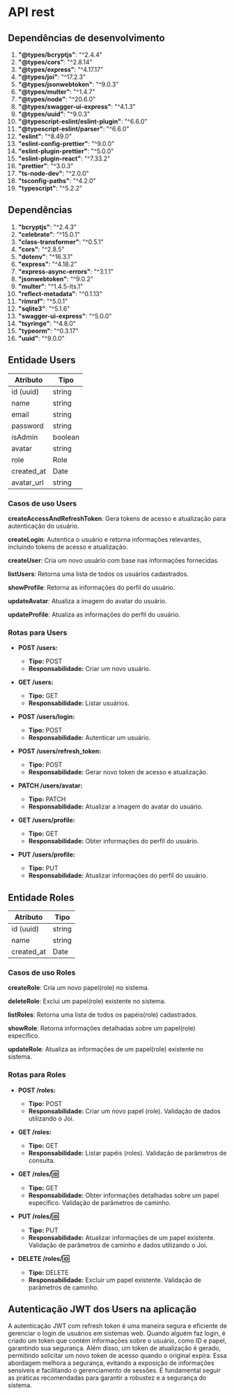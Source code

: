 # API rest

## Dependências de desenvolvimento
1. **"@types/bcryptjs"**: "^2.4.4"
2. **"@types/cors"**: "^2.8.14"
3. **"@types/express"**: "^4.17.17"
4. **"@types/joi"**: "^17.2.3"
5. **"@types/jsonwebtoken"**: "^9.0.3"
6. **"@types/multer"**: "^1.4.7"
7. **"@types/node"**: "^20.6.0"
8. **"@types/swagger-ui-express"**: "^4.1.3"
9. **"@types/uuid"**: "^9.0.3"
10. **"@typescript-eslint/eslint-plugin"**: "^6.6.0"
11. **"@typescript-eslint/parser"**: "^6.6.0"
12. **"eslint"**: "^8.49.0"
13. **"eslint-config-prettier"**: "^9.0.0"
14. **"eslint-plugin-prettier"**: "^5.0.0"
15. **"eslint-plugin-react"**: "^7.33.2"
16. **"prettier"**: "^3.0.3"
17. **"ts-node-dev"**: "^2.0.0"
18. **"tsconfig-paths"**: "^4.2.0"
19. **"typescript"**: "^5.2.2"

## Dependências
1. **"bcryptjs"**: "^2.4.3"
2. **"celebrate"**: "^15.0.1"
3. **"class-transformer"**: "^0.5.1"
4. **"cors"**: "^2.8.5"
5. **"dotenv"**: "^16.3.1"
6. **"express"**: "^4.18.2"
7. **"express-async-errors"**: "^3.1.1"
8. **"jsonwebtoken"**: "^9.0.2"
9. **"multer"**: "^1.4.5-lts.1"
10. **"reflect-metadata"**: "^0.1.13"
11. **"rimraf"**: "^5.0.1"
12. **"sqlite3"**: "^5.1.6"
13. **"swagger-ui-express"**: "^5.0.0"
14. **"tsyringe"**: "^4.8.0"
15. **"typeorm"**: "^0.3.17"
16. **"uuid"**: "^9.0.0"

## Entidade Users
|   Atributo   |       Tipo            |
|--------------|-----------------------|
| id (uuid)    | string                |
| name         | string                |
| email        | string                |
| password     | string                |
| isAdmin      | boolean               |
| avatar       | string                |
| role         | Role                  |
| created_at   | Date                  |
| avatar_url   | string                |

### Casos de uso Users
**createAccessAndRefreshToken**: Gera tokens de acesso e atualização para autenticação do usuário.

**createLogin**: Autentica o usuário e retorna informações relevantes, incluindo tokens de acesso e atualização.

**createUser**: Cria um novo usuário com base nas informações fornecidas.

**listUsers**: Retorna uma lista de todos os usuários cadastrados.

**showProfile**: Retorna as informações do perfil do usuário.

**updateAvatar**: Atualiza a imagem do avatar do usuário.

**updateProfile**: Atualiza as informações do perfil do usuário.

### Rotas para Users
- **POST /users:**
  - **Tipo:** POST
  - **Responsabilidade:** Criar um novo usuário.

- **GET /users:**
  - **Tipo:** GET
  - **Responsabilidade:** Listar usuários.

- **POST /users/login:**
  - **Tipo:** POST
  - **Responsabilidade:** Autenticar um usuário.

- **POST /users/refresh_token:**
  - **Tipo:** POST
  - **Responsabilidade:** Gerar novo token de acesso e atualização.

- **PATCH /users/avatar:**
  - **Tipo:** PATCH
  - **Responsabilidade:** Atualizar a imagem do avatar do usuário.

- **GET /users/profile:**
  - **Tipo:** GET
  - **Responsabilidade:** Obter informações do perfil do usuário.

- **PUT /users/profile:**
  - **Tipo:** PUT
  - **Responsabilidade:** Atualizar informações do perfil do usuário.

## Entidade Roles
| Atributo     | Tipo                  |
|--------------|-----------------------|
| id (uuid)    | string                |
| name         | string                |
| created_at   | Date                  |

### Casos de uso Roles
**createRole**: Cria um novo papel(role) no sistema.

**deleteRole**: Exclui um papel(role) existente no sistema.

**listRoles**: Retorna uma lista de todos os papéis(role) cadastrados.

**showRole**: Retorna informações detalhadas sobre um papel(role) específico.

**updateRole**: Atualiza as informações de um papel(role) existente no sistema.

### Rotas para Roles
- **POST /roles:**
  - **Tipo:** POST
  - **Responsabilidade:** Criar um novo papel (role). Validação de dados utilizando o Joi.

- **GET /roles:**
  - **Tipo:** GET
  - **Responsabilidade:** Listar papéis (roles). Validação de parâmetros de consulta.

- **GET /roles/:id:**
  - **Tipo:** GET
  - **Responsabilidade:** Obter informações detalhadas sobre um papel específico. Validação de parâmetros de caminho.

- **PUT /roles/:id:**
  - **Tipo:** PUT
  - **Responsabilidade:** Atualizar informações de um papel existente. Validação de parâmetros de caminho e dados utilizando o Joi.

- **DELETE /roles/:id:**
  - **Tipo:** DELETE
  - **Responsabilidade:** Excluir um papel existente. Validação de parâmetros de caminho.

## Autenticação JWT dos Users na aplicação
A autenticação JWT com refresh token é uma maneira segura e eficiente de gerenciar o login de usuários em sistemas web. Quando alguém faz login, é criado um token que contém informações sobre o usuário, como ID e papel, garantindo sua segurança. Além disso, um token de atualização é gerado, permitindo solicitar um novo token de acesso quando o original expira. Essa abordagem melhora a segurança, evitando a exposição de informações sensíveis e facilitando o gerenciamento de sessões. É fundamental seguir as práticas recomendadas para garantir a robustez e a segurança do sistema.